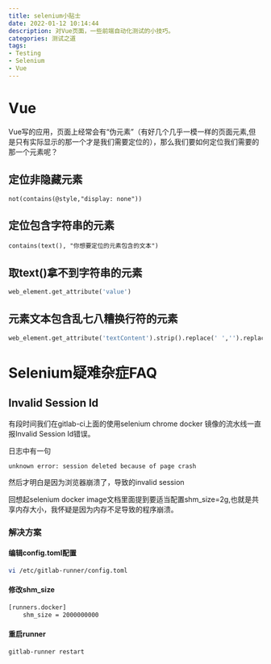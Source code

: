 ```yaml
---
title: selenium小贴士
date: 2022-01-12 10:14:44
description: 对Vue页面，一些前端自动化测试的小技巧。
categories: 测试之道
tags: 
- Testing
- Selenium
- Vue
---
```


# Vue

Vue写的应用，页面上经常会有“伪元素”（有好几个几乎一模一样的页面元素,但是只有实际显示的那一个才是我们需要定位的），那么我们要如何定位我们需要的那一个元素呢？

## 定位非隐藏元素

```xpath
not(contains(@style,"display: none"))
```

## 定位包含字符串的元素

```xpath
contains(text(), "你想要定位的元素包含的文本")
```

## 取text()拿不到字符串的元素

```python
web_element.get_attribute('value')
```

## 元素文本包含乱七八糟换行符的元素

```python
web_element.get_attribute('textContent').strip().replace(' ','').replace('\n','')
```

# Selenium疑难杂症FAQ

## Invalid Session Id

有段时间我们在gitlab-ci上面的使用selenium chrome docker 镜像的流水线一直报Invalid Session Id错误。

日志中有一句

```
unknown error: session deleted because of page crash
```

然后才明白是因为浏览器崩溃了，导致的invalid session

回想起selenium docker image文档里面提到要适当配置shm_size=2g,也就是共享内存大小，我怀疑是因为内存不足导致的程序崩溃。

### 解决方案

#### 编辑config.toml配置

```bash
vi /etc/gitlab-runner/config.toml
```

#### 修改shm_size

```bash
[runners.docker]
    shm_size = 2000000000
```

#### 重启runner

```bash
gitlab-runner restart
```